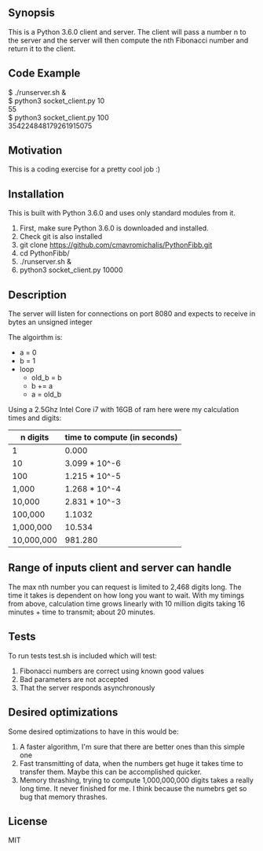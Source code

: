 ## Synopsis

This is a Python 3.6.0 client and server. The client will pass a number n to the server and the server will then compute the nth Fibonacci number and return it to the client.

## Code Example

$ ./runserver.sh &<br />
$ python3 socket_client.py 10 <br />
55<br />
$ python3 socket_client.py 100 <br />
354224848179261915075<br />

## Motivation

This is a coding exercise for a pretty cool job :)

## Installation

This is built with Python 3.6.0 and uses only standard modules from it.

1) First, make sure Python 3.6.0 is downloaded and installed.<br />
2) Check git is also installed<br />
3) git clone https://github.com/cmavromichalis/PythonFibb.git<br />
4) cd PythonFibb/<br />
5) ./runserver.sh &<br />
6) python3 socket_client.py 10000

## Description

The server will listen for connections on port 8080 and expects to receive in bytes an unsigned integer

The algoirthm is:<br />
* a = 0       <br />
* b = 1       <br />
* loop        <br />
  * old_b = b <br />
  * b += a    <br />
  * a = old_b <br />
        
Using a 2.5Ghz Intel Core i7 with 16GB of ram here were my calculation times and digits:<br />

n digits     | time to compute (in seconds) <br />
------------ | -------------
1            | 0.000  <br />
10           | 3.099 * 10^-6 <br />
100          | 1.215 * 10^-5 <br />
1,000        | 1.268 * 10^-4 <br />
10,000       | 2.831 * 10^-3 <br />
100,000      | 1.1032 <br />
1,000,000    | 10.534 <br />
10,000,000   | 981.280 <br />

## Range of inputs client and server can handle

The max nth number you can request is limited to 2,468 digits long. The time it takes is dependent on how long you want to wait. With my timings from above, calculation time grows linearly with 10 million digits taking 16 minutes + time to transmit; about 20 minutes.

## Tests

To run tests test.sh is included which will test:<br />
1) Fibonacci numbers are correct using known good values<br />
2) Bad parameters are not accepted<br />
3) That the server responds asynchronously

## Desired optimizations

Some desired optimizations to have in this would be:<br />
1) A faster algorithm, I'm sure that there are better ones than this simple one <br />
2) Fast transmitting of data, when the numbers get huge it takes time to transfer them. Maybe this can be accomplished quicker.<br />
3) Memory thrashing, trying to compute 1,000,000,000 digits takes a really long time. It never finished for me. I think because the numebrs get so bug that memory thrashes.


## License

MIT
